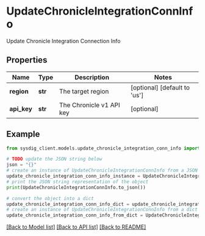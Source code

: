 # UpdateChronicleIntegrationConnInfo

Update Chronicle Integration Connection Info

## Properties

Name | Type | Description | Notes
------------ | ------------- | ------------- | -------------
**region** | **str** | The target region | [optional] [default to 'us']
**api_key** | **str** | The Chronicle v1 API key | [optional] 

## Example

```python
from sysdig_client.models.update_chronicle_integration_conn_info import UpdateChronicleIntegrationConnInfo

# TODO update the JSON string below
json = "{}"
# create an instance of UpdateChronicleIntegrationConnInfo from a JSON string
update_chronicle_integration_conn_info_instance = UpdateChronicleIntegrationConnInfo.from_json(json)
# print the JSON string representation of the object
print(UpdateChronicleIntegrationConnInfo.to_json())

# convert the object into a dict
update_chronicle_integration_conn_info_dict = update_chronicle_integration_conn_info_instance.to_dict()
# create an instance of UpdateChronicleIntegrationConnInfo from a dict
update_chronicle_integration_conn_info_from_dict = UpdateChronicleIntegrationConnInfo.from_dict(update_chronicle_integration_conn_info_dict)
```
[[Back to Model list]](../README.md#documentation-for-models) [[Back to API list]](../README.md#documentation-for-api-endpoints) [[Back to README]](../README.md)


